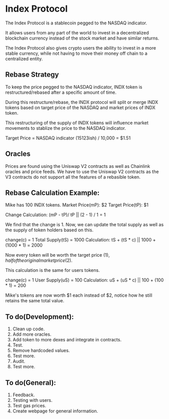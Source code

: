 # Index Protocol

The Index Protocol is a stablecoin pegged to the NASDAQ indicator. 

It allows users from any part of the world to invest in a decentralized blockchain currency instead of the stock market and have similar returns.

The Index Protocol also gives crypto users the ability to invest in a more stable currency, while not having to move their money off chain to a centralized entity.

## Rebase Strategy

To keep the price pegged to the NASDAQ indicator, INDX token is restructured/rebased after a specific amount of time.

During this restructure/rebase, the INDX protocol will split or merge INDX tokens based on target price of the NASDAQ and market prices of INDX token.

This restructuring of the supply of INDX tokens will influence market movements to stablize the price to the NASDAQ indicator. 

Target Price = NASDAQ indicator (15123ish) / 10,000 = $1.51 

## Oracles

Prices are found using the Uniswap V2 contracts as well as Chainlink oracles and price feeds. We have to use the Uniswap V2 contracts as the V3 contracts do not support all the features of a rebasible token. 

## Rebase Calculation Example:

Mike has 100 INDX tokens.
Market Price(mP): $2
Target Price(tP): $1

Change Calculation: (mP - tP)/ tP || (2 - 1) / 1 = 1

We find that the change is 1. Now, we can update the total supply as well as the supply of token holders based on this. 

change(c) = 1
Total Supply(tS) = 1000
Calculation: tS + (tS * c) || 1000 + (1000 * 1) = 2000

Now every token will be worth the target price ($1), half of the original market price ($2).

This calculation is the same for users tokens. 

change(c) = 1
User Supply(uS) = 100
Calculation: uS + (uS * c) || 100 + (100 * 1) = 200

Mike's tokens are now worth $1 each instead of $2, notice how he still retains the same total value. 



## To do(Development):
1. Clean up code. 
2. Add more oracles. 
3. Add token to more dexes and integrate in contracts. 
4. Test.
5. Remove hardcoded values.
6. Test more. 
7. Audit. 
8. Test more. 

## To do(General):
1. Feedback.
2. Testing with users.
3. Test gas prices.
4. Create webpage for general information.

